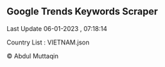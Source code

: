 

## Google Trends Keywords Scraper 
 
Last Update 06-01-2023 , 07:18:14

Country List :
VIETNAM.json



© Abdul Muttaqin 
